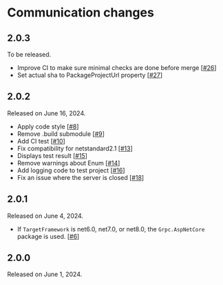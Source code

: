 Communication changes
===================

2.0.3
-------------

To be released.

* Improve CI to make sure minimal checks are done before merge  [[#26]]
* Set actual sha to PackageProjectUrl property  [[#27]]

[#26]: https://github.com/s2quake/communication/pull/26
[#27]: https://github.com/s2quake/communication/pull/27


2.0.2
-------------

Released on June 16, 2024.

* Apply code style  [[#8]]
* Remove .build submodule  [[#9]]
* Add CI test  [[#10]]
* Fix compatibility for netstandard2.1  [[#13]]
* Displays test result  [[#15]]
* Remove warnings about Enum  [[#14]]
* Add logging code to test project  [[#16]]
* Fix an issue where the server is closed  [[#18]]

[#8]: https://github.com/s2quake/communication/pull/8
[#9]: https://github.com/s2quake/communication/pull/9
[#10]: https://github.com/s2quake/communication/pull/10
[#13]: https://github.com/s2quake/communication/pull/13
[#15]: https://github.com/s2quake/communication/pull/15
[#14]: https://github.com/s2quake/communication/pull/14
[#16]: https://github.com/s2quake/communication/pull/16
[#18]: https://github.com/s2quake/communication/pull/18


2.0.1
-------------

Released on June 4, 2024.

* If `TargetFramework` is net6.0, net7.0, or net8.0, the `Grpc.AspNetCore` package is used.  [[#6]]

[#6]: https://github.com/s2quake/communication/pull/6


2.0.0
-------------

Released on June 1, 2024.

